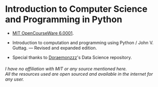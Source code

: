 # Introduction to Computer Science and Programming in Python

- <a href="https://ocw.mit.edu/courses/6-0001-introduction-to-computer-science-and-programming-in-python-fall-2016">MIT OpenCourseWare 6.0001</a>.

- Introduction to computation and programming using Python / John V. Guttag. — Revised and expanded edition.

- Special thanks to <a href="https://github.com/Doraemonzzz/Data-Science">Doraemonzzz</a>'s Data Science repository.


<h6>I have no affiliation with MIT or any source mentioned here. <br> All the resources used are open sourced and available in the internet for any user.</h6>
